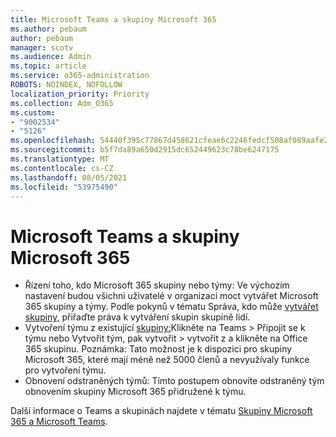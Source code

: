 ```yaml
---
title: Microsoft Teams a skupiny Microsoft 365
ms.author: pebaum
author: pebaum
manager: scotv
ms.audience: Admin
ms.topic: article
ms.service: o365-administration
ROBOTS: NOINDEX, NOFOLLOW
localization_priority: Priority
ms.collection: Adm_O365
ms.custom:
- "9002534"
- "5126"
ms.openlocfilehash: 54440f395c77867d458621cfeae6c2246fedcf508af089aafe2a78b63fe8a5b9
ms.sourcegitcommit: b5f7da89a650d2915dc652449623c78be6247175
ms.translationtype: MT
ms.contentlocale: cs-CZ
ms.lasthandoff: 08/05/2021
ms.locfileid: "53975490"
---
```

# <a name="microsoft-teams-and-microsoft-365-groups"></a>Microsoft Teams a skupiny Microsoft 365

- Řízení toho, kdo Microsoft 365 skupiny nebo týmy: Ve výchozím nastavení budou všichni uživatelé v organizaci moct vytvářet Microsoft 365 skupiny a týmy. Podle pokynů v tématu Správa, kdo může [vytvářet skupiny,](https://support.office.com/article/4c46c8cb-17d0-44b5-9776-005fced8e618) přiřaďte práva k vytváření skupin skupině lidí.
- Vytvoření týmu z existující [skupiny:](https://support.microsoft.com/office/24ec428e-40d7-4a1a-ab87-29be7d145865)Klikněte na Teams > Připojit se k týmu nebo Vytvořit tým, pak vytvořit > vytvořit z a klikněte na Office 365 skupinu. Poznámka: Tato možnost je k dispozici pro skupiny Microsoft 365, které mají méně než 5000 členů a nevyužívaly funkce pro vytvoření týmu.
- Obnovení odstraněných týmů: [](https://docs.microsoft.com/microsoftteams/archive-or-delete-a-team#restore-a-deleted-team) Tímto postupem obnovíte odstraněný tým obnovením skupiny Microsoft 365 přidružené k týmu.

Další informace o Teams a skupinách najdete v tématu [Skupiny Microsoft 365 a Microsoft Teams](https://docs.microsoft.com/microsoftteams/office-365-groups).
